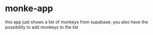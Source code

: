 # monke-app
this app just shows a list of monkeys from supabase; you also have the possibility to add monkeys to the list
